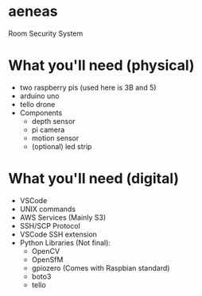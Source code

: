 # aeneas
Room Security System

# What you'll need (physical)
* two raspberry pis (used here is 3B and 5)
* arduino uno 
* tello drone
* Components
  * depth sensor
  * pi camera
  * motion sensor
  * (optional) led strip

# What you'll need (digital)
* VSCode
* UNIX commands
* AWS Services (Mainly S3)
* SSH/SCP Protocol
* VSCode SSH extension
* Python Libraries (Not final):
  * OpenCV
  * OpenSfM
  * gpiozero (Comes with Raspbian standard)
  * boto3
  * tello
  
